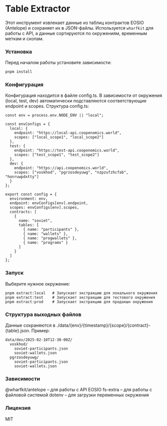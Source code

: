 # Table Extractor

Этот инструмент извлекает данные из таблиц контрактов EOSIO (Antelope) и сохраняет их в JSON-файлы. Используется `wharfkit` для работы с API, а данные сортируются по окружениям, временным меткам и скопам.

### Установка
Перед началом работы установите зависимости:

```sh
pnpm install
```

### Конфигурация
Конфигурация находится в файле config.ts. В зависимости от окружения (local, test, dev) автоматически подставляются соответствующие endpoint и scopes. Структура config.ts: 

```
const env = process.env.NODE_ENV || "local";

const envConfigs = {
  local: {
    endpoint: "https://local-api.coopenomics.world",
    scopes: ["local_scope1", "local_scope2"]
  },
  test: {
    endpoint: "https://test-api.coopenomics.world",
    scopes: ["test_scope1", "test_scope2"]
  },
  dev: {
    endpoint: "https://api.coopenomics.world",
    scopes: ["voskhod", "pgrzosdeyuwg", "nzpzufzhcfab", "honruwpdxtty"]
  }
};

export const config = {
  environment: env,
  endpoint: envConfigs[env].endpoint,
  scopes: envConfigs[env].scopes,
  contracts: [
    {
      name: "soviet",
      tables: [
        { name: "participants" },
        { name: "wallets" },
        { name: "progwallets" },
        { name: "programs" }
      ]
    }
  ]
};
```


### Запуск
Выберите нужное окружение:

```
pnpm extract:local   # Запускает экстракцию для локального окружения
pnpm extract:test    # Запускает экстракцию для тестового окружения
pnpm extract:prod    # Запускает экстракцию для продакшн окружения
```

### Структура выходных файлов
Данные сохраняются в ./data/{env}/{timestamp}/{scope}/{contract}-{table}.json. Пример:

```
data/dev/2025-02-10T12-30-00Z/
  voskhod/
    soviet-participants.json
    soviet-wallets.json
  pgrzosdeyuwg/
    soviet-participants.json
    soviet-wallets.json
```

### Зависимости
@wharfkit/antelope – для работы с API EOSIO
fs-extra – для работы с файловой системой
dotenv – для загрузки переменных окружения


### Лицензия
MIT